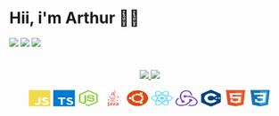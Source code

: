 
<div align="left" style="display: inline_block"> 
 <h1 >Hii, i'm Arthur 👋🏼</h1>
  <a href="https://instagram.com/" target="_blank"><img src="https://img.shields.io/badge/-Instagram-%23E4405F?style=for-the-badge&logo=instagram&logoColor=white" target="_blank"></a>
  <a href = "mailto:arthurfellype21@gmail.com"><img src="https://img.shields.io/badge/-Gmail-%23333?style=for-the-badge&logo=gmail&logoColor=red" target="_blank"></a>
  <a href="https://www.linkedin.com/in/arthur-felipe-b5b025216" target="_blank"><img src="https://img.shields.io/badge/-LinkedIn-%230077B5?style=for-the-badge&logo=linkedin&logoColor=white" target="_blank"></a> 
 
</div>
<div align="center" style="display: inline_block">
  <h1></h1>
</div>

<div align="center">
  <a href="https://github.com/artiefellype">
  <img height="180em" src="https://github-readme-stats.vercel.app/api?username=artiefellype&show_icons=true&theme=tokyonight&include_all_commits=false&count_private=true"/>  </a> 
  <img height="180em" src="https://github-readme-stats.vercel.app/api/top-langs/?username=artiefellype&layout=compact&langs_count=7&theme=tokyonight&count_private=false"/>
</div>

<div align="center" style="display: inline_block"><br>
  <img align="center" alt="Artie-Js" height="30" width="40" src="https://raw.githubusercontent.com/devicons/devicon/master/icons/javascript/javascript-plain.svg">
  <img align="center" alt="Artie-Ts" height="30" width="40" src="https://github.com/devicons/devicon/blob/master/icons/typescript/typescript-plain.svg">
  <img align="center" alt="Artie-NodeJs" height="30" width="40" src="https://github.com/devicons/devicon/blob/master/icons/nodejs/nodejs-original.svg">
  <img align="center" alt="Artie-Java" height="30" width="40" src="https://github.com/devicons/devicon/blob/master/icons/java/java-plain-wordmark.svg">
  <img align="center" alt="Artie-Ubuntu" height="30" width="40" src="https://github.com/devicons/devicon/blob/master/icons/ubuntu/ubuntu-plain.svg">
  <img align="center" alt="Artie-React" height="30" width="40" src="https://raw.githubusercontent.com/devicons/devicon/master/icons/react/react-original.svg">
  <img align="center" alt="Artie-Redux" height="30" width="40" src="https://github.com/devicons/devicon/blob/master/icons/redux/redux-original.svg">
  <img align="center" alt="Artie-C++" height="30" width="40" src="https://github.com/devicons/devicon/blob/master/icons/cplusplus/cplusplus-plain.svg">
  <img align="center" alt="Artie-HTML" height="30" width="40" src="https://raw.githubusercontent.com/devicons/devicon/master/icons/html5/html5-original.svg">
  <img align="center" alt="Artie-CSS" height="30" width="40" src="https://raw.githubusercontent.com/devicons/devicon/master/icons/css3/css3-original.svg">
</div>

 



